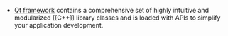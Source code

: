 - [Qt framework](https://www.qt.io/product/framework) contains a comprehensive set of highly intuitive and modularized [[C++]] library classes and is loaded with APIs to simplify your application development.